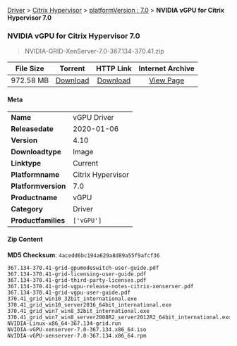 
[Driver](/README.md)  >  [Citrix Hypervisor](/index/Driver/Citrix_Hypervisor.md)  >  [platformVersion : 7.0](/index/Driver/Citrix_Hypervisor/7.0.md)  >  **NVIDIA vGPU for Citrix Hypervisor 7.0**


###    NVIDIA vGPU for Citrix Hypervisor 7.0

> NVIDIA-GRID-XenServer-7.0-367.134-370.41.zip   


| **File Size** | **Torrent**  | **HTTP Link** | **Internet Archive** |
|:-------------:|:------------:|:-------------:|:--------------------:|
| 972.58 MB |  [Download](https://archive.org/download/nvgpu_NVIDIA-GRID-XenServer-7.0-367.134-370.41.zip/nvgpu_NVIDIA-GRID-XenServer-7.0-367.134-370.41.zip_archive.torrent)       | [Download](https://archive.org/compress/nvgpu_NVIDIA-GRID-XenServer-7.0-367.134-370.41.zip) | [View Page](https://archive.org/details/nvgpu_NVIDIA-GRID-XenServer-7.0-367.134-370.41.zip)       |

#### Meta

<table>
<tr><td><strong>Name</strong></td><td>vGPU Driver</td></tr>
<tr><td><strong>Releasedate</strong></td><td>2020-01-06</td></tr>
<tr><td><strong>Version</strong></td><td>4.10</td></tr>
<tr><td><strong>Downloadtype</strong></td><td>Image</td></tr>
<tr><td><strong>Linktype</strong></td><td>Current</td></tr>
<tr><td><strong>Platformname</strong></td><td>Citrix Hypervisor</td></tr>
<tr><td><strong>Platformversion</strong></td><td>7.0</td></tr>
<tr><td><strong>Productname</strong></td><td>vGPU</td></tr>
<tr><td><strong>Category</strong></td><td>Driver</td></tr>
<tr><td><strong>Productfamilies</strong></td><td><code>['vGPU']</code></td></tr>
</table>

#### Zip Content

**MD5 Checksum**: `4acedd6bc194a629a8d89a55f9afcf36`

```text
367.134-370.41-grid-gpumodeswitch-user-guide.pdf
367.134-370.41-grid-licensing-user-guide.pdf
367.134-370.41-grid-third-party-licenses.pdf
367.134-370.41-grid-vgpu-release-notes-citrix-xenserver.pdf
367.134-370.41-grid-vgpu-user-guide.pdf
370.41_grid_win10_32bit_international.exe
370.41_grid_win10_server2016_64bit_international.exe
370.41_grid_win7_win8_32bit_international.exe
370.41_grid_win7_win8_server2008R2_server2012R2_64bit_international.exe
NVIDIA-Linux-x86_64-367.134-grid.run
NVIDIA-vGPU-xenserver-7.0-367.134.x86_64.iso
NVIDIA-vGPU-xenserver-7.0-367.134.x86_64.rpm
```